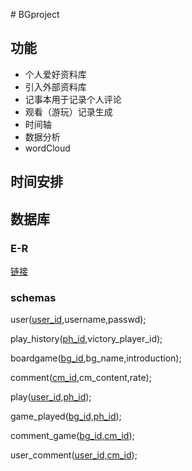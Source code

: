 
\# BGproject
## 功能
- 个人爱好资料库
- 引入外部资料库
- 记事本用于记录个人评论
- 观看（游玩）记录生成
- 时间轴
- 数据分析
- wordCloud
## 时间安排
## 数据库
### E-R
[链接](https://lucid.app/lucidchart/invitations/accept/035a8073-fa27-4ab6-8f76-bdb147db79f7)
### schemas
user(<u>user_id</u>,username,passwd);

play_history(<u>ph_id</u>,victory_player_id);

boardgame(<u>bg_id</u>,bg_name,introduction);

comment(<u>cm_id</u>,cm_content,rate);

play(<u>user_id,ph_id</u>);

game_played(<u>bg_id,ph_id</u>);

comment_game(<u>bg_id,cm_id</u>);

user_comment(<u>user_id,cm_id</u>);